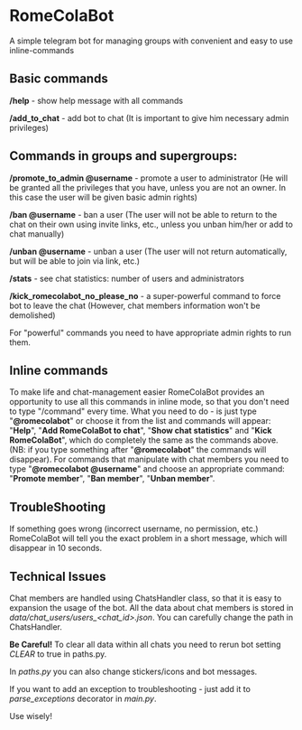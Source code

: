 # RomeColaBot
A simple telegram bot for managing groups with convenient and easy to use inline-commands

## Basic commands

**/help** - show help message with all commands

**/add_to_chat** - add bot to chat (It is important to give him necessary admin privileges)

## Commands in groups and supergroups:

**/promote_to_admin @username** - promote a user to administrator (He will be granted all the privileges that you have, unless you are not an owner. In this case the user will be given basic admin rights)

**/ban @username** - ban a user (The user will not be able to return to the chat on their own using invite links, etc., unless you unban him/her or add to chat manually)

**/unban @username** - unban a user (The user will not return automatically, but will be able to join via link, etc.)

**/stats** - see chat statistics: number of users and administrators

**/kick_romecolabot_no_please_no** - a super-powerful command to force bot to leave the chat (However, chat members information won't be demolished)

For "powerful" commands you need to have appropriate admin rights to run them.

## Inline commands

To make life and chat-management easier RomeColaBot provides an opportunity to use all this commands in inline mode, so that you don't need to type "/command" every time.
What you need to do - is just type "**@romecolabot**" or choose it from the list and commands will appear: "**Help**", "**Add RomeColaBot to chat**", "**Show chat statistics**" and "**Kick RomeColaBot**", which do completely the same as the commands above. (NB: if you type something after "**@romecolabot**" the commands will disappear).
For commands that manipulate with chat members you need to type "**@romecolabot @username**" and choose an appropriate command: "**Promote member**", "**Ban member**", "**Unban member**".

## TroubleShooting

If something goes wrong (incorrect username, no permission, etc.) RomeColaBot will tell you the exact problem in a short message, which will disappear in 10 seconds.

## Technical Issues

Chat members are handled using ChatsHandler class, so that it is easy to expansion the usage of the bot. All the data about chat members is stored in *data/chat_users/users_<chat_id>.json*. You can carefully change the path in ChatsHandler.

**Be Careful!** To clear all data within all chats you need to rerun bot setting *CLEAR* to true in paths.py.

In *paths.py* you can also change stickers/icons and bot messages.

If you want to add an exception to troubleshooting - just add it to *parse_exceptions* decorator in *main.py*.

Use wisely!
